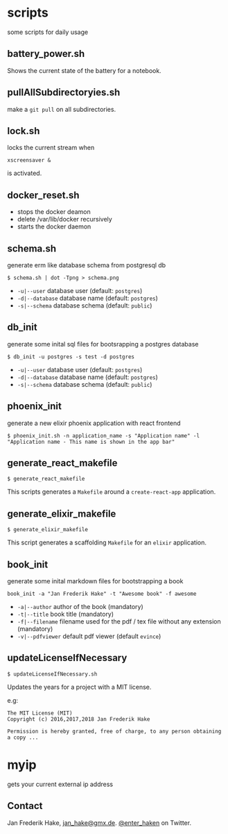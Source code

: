 scripts
=======

some scripts for daily usage

## battery_power.sh

Shows the current state of the battery for a notebook.

## pullAllSubdirectoryies.sh

make a `git pull` on all subdirectories.

## lock.sh

locks the current stream when 

    xscreensaver &

is activated.

## docker_reset.sh

* stops the docker deamon
* delete /var/lib/docker recursively
* starts the docker daemon

## schema.sh

generate erm like database schema from postgresql db

    $ schema.sh | dot -Tpng > schema.png

* `-u|--user` database user (default: `postgres`)
* `-d|--database` database name (default: `postgres`)
* `-s|--schema` database schema (default: `public`)


## db_init

generate some inital sql files for bootsrapping a postgres database

    $ db_init -u postgres -s test -d postgres

* `-u|--user` database user (default: `postgres`)
* `-d|--database` database name (default: `postgres`)
* `-s|--schema` database schema (default: `public`)

## phoenix_init

generate a new elixir phoenix application with react frontend

    $ phoenix_init.sh -n application_name -s "Application name" -l "Application name - This name is shown in the app bar"

## generate_react_makefile

    $ generate_react_makefile

This scripts generates a `Makefile` around a `create-react-app` application.

## generate_elixir_makefile

    $ generate_elixir_makefile

This script generates a scaffolding `Makefile` for an `elixir` application.

## book_init

generate some inital markdown files for bootstrapping a book

    book_init -a "Jan Frederik Hake" -t "Awesome book" -f awesome

* `-a|--author` author of the book (mandatory)
* `-t|--title` book title (mandatory)
* `-f|--filename` filename used for the pdf / tex file without any extension (mandatory)
* `-v|--pdfviewer` default pdf viewer (default `evince`)

## updateLicenseIfNecessary

    $ updateLicenseIfNecessary.sh

Updates the years for a project with a MIT license.

e.g:

    The MIT License (MIT)
    Copyright (c) 2016,2017,2018 Jan Frederik Hake
    
    Permission is hereby granted, free of charge, to any person obtaining a copy ...

# myip

gets your current external ip address

Contact
-------

Jan Frederik Hake, <jan_hake@gmx.de>. [@enter_haken](https://twitter.com/enter_haken) on Twitter.
